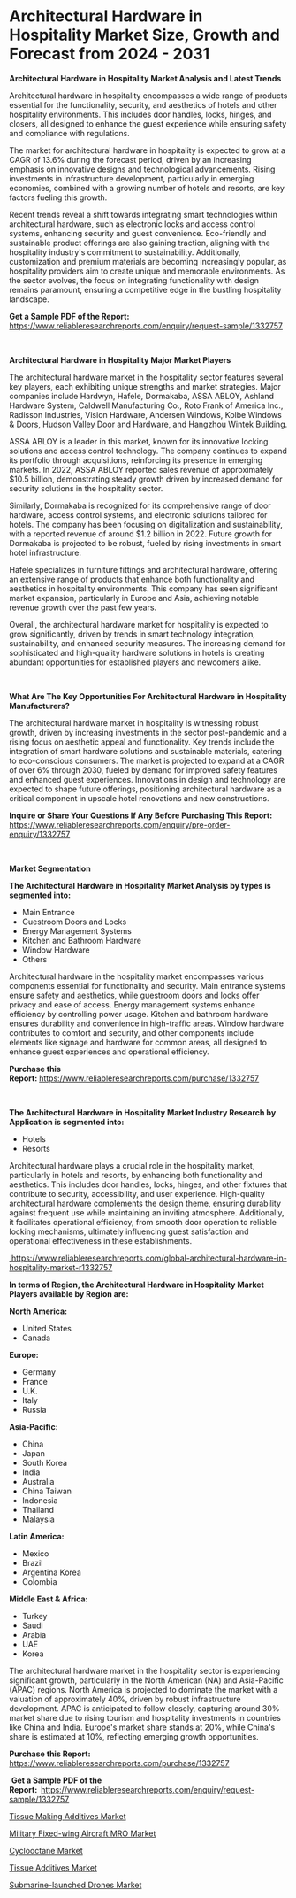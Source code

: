 <p><h1>Architectural Hardware in Hospitality Market Size, Growth and Forecast from 2024 - 2031</h1></p><p><strong>Architectural Hardware in Hospitality Market Analysis and Latest Trends</strong></p>
<p><p>Architectural hardware in hospitality encompasses a wide range of products essential for the functionality, security, and aesthetics of hotels and other hospitality environments. This includes door handles, locks, hinges, and closers, all designed to enhance the guest experience while ensuring safety and compliance with regulations. </p><p>The market for architectural hardware in hospitality is expected to grow at a CAGR of 13.6% during the forecast period, driven by an increasing emphasis on innovative designs and technological advancements. Rising investments in infrastructure development, particularly in emerging economies, combined with a growing number of hotels and resorts, are key factors fueling this growth. </p><p>Recent trends reveal a shift towards integrating smart technologies within architectural hardware, such as electronic locks and access control systems, enhancing security and guest convenience. Eco-friendly and sustainable product offerings are also gaining traction, aligning with the hospitality industry's commitment to sustainability. Additionally, customization and premium materials are becoming increasingly popular, as hospitality providers aim to create unique and memorable environments. As the sector evolves, the focus on integrating functionality with design remains paramount, ensuring a competitive edge in the bustling hospitality landscape.</p></p>
<p><strong>Get a Sample PDF of the Report:&nbsp;</strong> <a href="https://www.reliableresearchreports.com/enquiry/request-sample/1332757?utm_campaign=34&utm_medium=2&utm_source=Github&utm_content=ia&utm_term=11122024&utm_id=architectural-hardware-in-hospitality">https://www.reliableresearchreports.com/enquiry/request-sample/1332757</a></p>
<p>&nbsp;</p>
<p><strong>Architectural Hardware in Hospitality Major Market Players</strong></p>
<p><p>The architectural hardware market in the hospitality sector features several key players, each exhibiting unique strengths and market strategies. Major companies include Hardwyn, Hafele, Dormakaba, ASSA ABLOY, Ashland Hardware System, Caldwell Manufacturing Co., Roto Frank of America Inc., Radisson Industries, Vision Hardware, Andersen Windows, Kolbe Windows & Doors, Hudson Valley Door and Hardware, and Hangzhou Wintek Building.</p><p>ASSA ABLOY is a leader in this market, known for its innovative locking solutions and access control technology. The company continues to expand its portfolio through acquisitions, reinforcing its presence in emerging markets. In 2022, ASSA ABLOY reported sales revenue of approximately $10.5 billion, demonstrating steady growth driven by increased demand for security solutions in the hospitality sector.</p><p>Similarly, Dormakaba is recognized for its comprehensive range of door hardware, access control systems, and electronic solutions tailored for hotels. The company has been focusing on digitalization and sustainability, with a reported revenue of around $1.2 billion in 2022. Future growth for Dormakaba is projected to be robust, fueled by rising investments in smart hotel infrastructure.</p><p>Hafele specializes in furniture fittings and architectural hardware, offering an extensive range of products that enhance both functionality and aesthetics in hospitality environments. This company has seen significant market expansion, particularly in Europe and Asia, achieving notable revenue growth over the past few years.</p><p>Overall, the architectural hardware market for hospitality is expected to grow significantly, driven by trends in smart technology integration, sustainability, and enhanced security measures. The increasing demand for sophisticated and high-quality hardware solutions in hotels is creating abundant opportunities for established players and newcomers alike.</p></p>
<p>&nbsp;</p>
<p><strong>What Are The Key Opportunities For Architectural Hardware in Hospitality Manufacturers?</strong></p>
<p><p>The architectural hardware market in hospitality is witnessing robust growth, driven by increasing investments in the sector post-pandemic and a rising focus on aesthetic appeal and functionality. Key trends include the integration of smart hardware solutions and sustainable materials, catering to eco-conscious consumers. The market is projected to expand at a CAGR of over 6% through 2030, fueled by demand for improved safety features and enhanced guest experiences. Innovations in design and technology are expected to shape future offerings, positioning architectural hardware as a critical component in upscale hotel renovations and new constructions.</p></p>
<p><strong>Inquire or Share Your Questions If Any Before Purchasing This Report:</strong> <a href="https://www.reliableresearchreports.com/enquiry/pre-order-enquiry/1332757?utm_campaign=34&utm_medium=2&utm_source=Github&utm_content=ia&utm_term=11122024&utm_id=architectural-hardware-in-hospitality">https://www.reliableresearchreports.com/enquiry/pre-order-enquiry/1332757</a></p>
<p>&nbsp;</p>
<p><strong>Market Segmentation</strong></p>
<p><strong>The Architectural Hardware in Hospitality Market Analysis by types is segmented into:</strong></p>
<p><ul><li>Main Entrance</li><li>Guestroom Doors and Locks</li><li>Energy Management Systems</li><li>Kitchen and Bathroom Hardware</li><li>Window Hardware</li><li>Others</li></ul></p>
<p><p>Architectural hardware in the hospitality market encompasses various components essential for functionality and security. Main entrance systems ensure safety and aesthetics, while guestroom doors and locks offer privacy and ease of access. Energy management systems enhance efficiency by controlling power usage. Kitchen and bathroom hardware ensures durability and convenience in high-traffic areas. Window hardware contributes to comfort and security, and other components include elements like signage and hardware for common areas, all designed to enhance guest experiences and operational efficiency.</p></p>
<p><strong>Purchase this Report:&nbsp;</strong><a href="https://www.reliableresearchreports.com/purchase/1332757?utm_campaign=34&utm_medium=2&utm_source=Github&utm_content=ia&utm_term=11122024&utm_id=architectural-hardware-in-hospitality">https://www.reliableresearchreports.com/purchase/1332757</a></p>
<p>&nbsp;</p>
<p><strong>The Architectural Hardware in Hospitality Market Industry Research by Application is segmented into:</strong></p>
<p><ul><li>Hotels</li><li>Resorts</li></ul></p>
<p><p>Architectural hardware plays a crucial role in the hospitality market, particularly in hotels and resorts, by enhancing both functionality and aesthetics. This includes door handles, locks, hinges, and other fixtures that contribute to security, accessibility, and user experience. High-quality architectural hardware complements the design theme, ensuring durability against frequent use while maintaining an inviting atmosphere. Additionally, it facilitates operational efficiency, from smooth door operation to reliable locking mechanisms, ultimately influencing guest satisfaction and operational effectiveness in these establishments.</p></p>
<p><a href="https://www.reliableresearchreports.com/global-architectural-hardware-in-hospitality-market-r1332757?utm_campaign=34&utm_medium=2&utm_source=Github&utm_content=ia&utm_term=11122024&utm_id=architectural-hardware-in-hospitality">&nbsp;https://www.reliableresearchreports.com/global-architectural-hardware-in-hospitality-market-r1332757</a></p>
<p><strong>In terms of Region, the Architectural Hardware in Hospitality Market Players available by Region are:</strong></p>
<p>
    <p> <strong> North America: </strong>
        <ul>
            <li>United States</li>
            <li>Canada</li>
        </ul>
        </p> 
    <p> <strong> Europe: </strong>
        <ul>
            <li>Germany</li>
            <li>France</li>
            <li>U.K.</li>
            <li>Italy</li>
            <li>Russia</li>
        </ul>
        </p> 
    <p> <strong> Asia-Pacific: </strong>
        <ul>
            <li>China</li>
            <li>Japan</li>
            <li>South Korea</li>
            <li>India</li>
            <li>Australia</li>
            <li>China Taiwan</li>
            <li>Indonesia</li>
            <li>Thailand</li>
            <li>Malaysia</li>
        </ul>
        </p> 
    <p> <strong> Latin America: </strong>
        <ul>
            <li>Mexico</li>
            <li>Brazil</li>
            <li>Argentina Korea</li>
            <li>Colombia</li>
        </ul>
        </p> 
    <p> <strong> Middle East & Africa: </strong>
        <ul>
            <li>Turkey</li>
            <li>Saudi</li>
            <li>Arabia</li>
            <li>UAE</li>
            <li>Korea</li>
        </ul>
    </p>
    </p>
<p><p>The architectural hardware market in the hospitality sector is experiencing significant growth, particularly in the North American (NA) and Asia-Pacific (APAC) regions. North America is projected to dominate the market with a valuation of approximately 40%, driven by robust infrastructure development. APAC is anticipated to follow closely, capturing around 30% market share due to rising tourism and hospitality investments in countries like China and India. Europe's market share stands at 20%, while China's share is estimated at 10%, reflecting emerging growth opportunities.</p></p>
<p><strong>Purchase this Report: </strong><a href="https://www.reliableresearchreports.com/purchase/1332757?utm_campaign=34&utm_medium=2&utm_source=Github&utm_content=ia&utm_term=11122024&utm_id=architectural-hardware-in-hospitality">https://www.reliableresearchreports.com/purchase/1332757</a></p>
<p>&nbsp;<strong>Get a Sample PDF of the Report:&nbsp;&nbsp;</strong><a href="https://www.reliableresearchreports.com/enquiry/request-sample/1332757?utm_campaign=34&utm_medium=2&utm_source=Github&utm_content=ia&utm_term=11122024&utm_id=architectural-hardware-in-hospitality">https://www.reliableresearchreports.com/enquiry/request-sample/1332757</a></p>
<p><strong></strong></p>
<p><p><a href="https://www.linkedin.com/pulse/market-study-global-tissue-making-additives-2024-2031-size-kdhcc?utm_campaign=34&utm_medium=2&utm_source=Github&utm_content=ia&utm_term=11122024&utm_id=architectural-hardware-in-hospitality">Tissue Making Additives Market</a></p><p><a href="https://github.com/AlisaRowe24/Market-Research-Report-List-1/blob/main/military-fixed-wing-aircraft-mro-market.md?utm_campaign=34&utm_medium=2&utm_source=Github&utm_content=ia&utm_term=11122024&utm_id=architectural-hardware-in-hospitality">Military Fixed-wing Aircraft MRO Market</a></p><p><a href="https://www.linkedin.com/pulse/global-cyclooctane-market-analysis-forecast-56-cagr-projected-through-xi2oc?utm_campaign=34&utm_medium=2&utm_source=Github&utm_content=ia&utm_term=11122024&utm_id=architectural-hardware-in-hospitality">Cyclooctane Market</a></p><p><a href="https://www.linkedin.com/pulse/forecasts-tissue-additives-market-anticipated-148-cagr-from-gfqqc?utm_campaign=34&utm_medium=2&utm_source=Github&utm_content=ia&utm_term=11122024&utm_id=architectural-hardware-in-hospitality">Tissue Additives Market</a></p><p><a href="https://github.com/arvelm4nthig/Market-Research-Report-List-1/blob/main/submarine-launched-drones-market.md?utm_campaign=34&utm_medium=2&utm_source=Github&utm_content=ia&utm_term=11122024&utm_id=architectural-hardware-in-hospitality">Submarine-launched Drones Market</a></p></p>